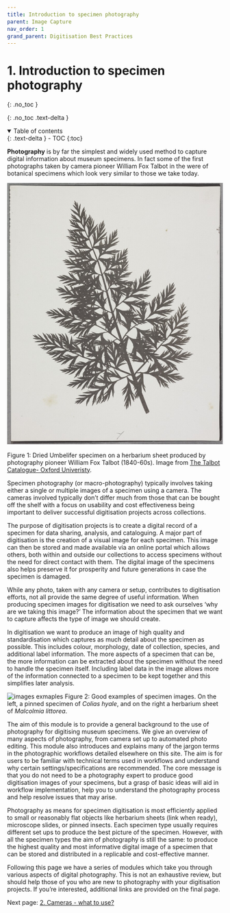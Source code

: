 ```yaml
---
title: Introduction to specimen photography
parent: Image Capture
nav_order: 1
grand_parent: Digitisation Best Practices
---
```


# 1. Introduction to specimen photography
{: .no_toc }

  {: .no_toc .text-delta }
<details open markdown="block">
  <summary>
    Table of contents
  </summary>
  {: .text-delta }
- TOC
{:toc}
</details>

**Photography** is by far the simplest and widely used method to capture digital information about museum specimens. In fact some of the first photographs taken by camera pioneer William Fox Talbot in the were of botanical specimens which look very similar to those we take today.

![fox_talbot_example_umbelifer](/images/Photography/umbelifer_fox_talbot.jpg?raw=true)

Figure 1: Dried Umbelifer specimen on a herbarium sheet produced by photography pioneer William Fox Talbot (1840-60s). Image from [The Talbot Catalogue- Oxford Univeristy](https://talbot.bodleian.ox.ac.uk/search).

Specimen photography (or macro-photography) typically involves taking either a single or multiple images of a specimen using a camera. The cameras involved typically don’t differ much from those that can be bought off the shelf with a focus on usability and cost effectiveness being important to deliver successful digitisation projects across collections.  

The purpose of digitisation projects is to create a digital record of a specimen for data sharing, analysis, and cataloguing. A major part of digitisation is the creation of a visual image for each specimen. This image can then be stored and made available via an online portal which allows others, both within and outside our collections to access specimens without the need for direct contact with them. The digital image of the specimens also helps preserve it for prosperity and future generations in case the specimen is damaged.

While any photo, taken with any camera or setup, contributes to digitisation efforts, not all provide the same degree of useful information. When producing specimen images for digitisation we need to ask ourselves ‘why are we taking this image?’ The information about the specimen that we want to capture affects the type of image we should create.

In digitisation we want to produce an image of high quality and standardisation which captures as much detail about the specimen as possible. This includes colour, morphology, date of collection, species, and additional label information. The more aspects of a specimen that can be, the more information can be extracted about the specimen without the need to handle the specimen itself. Including label data in the image allows more of the information connected to a specimen to be kept together and this simplifies later analysis.

![images exmaples](/images/Photography/insect_and_plant.png?raw=true)
Figure 2: Good examples of specimen images. On the left, a pinned specimen of *Colias hyale*, and on the right a herbarium sheet of *Malcolmia littorea*.

The aim of this module is to provide a general background to the use of photography for digitising museum specimens. We give an overview of many aspects of photography, from camera set up to automated photo editing. This module also introduces and explains many of the jargon terms in the photographic workflows detailed elsewhere on this site. The aim is for users to be familiar with technical terms used in workflows and understand why certain settings/specifications are recommended. The core message is that you do not need to be a photography expert to produce good digitisation images of your specimens, but a grasp of basic ideas will aid in workflow implementation, help you to understand the photography process and help resolve issues that may arise.

Photography as means for specimen digitisation is most efficiently applied to small or reasonably flat objects like herbarium sheets (link when ready), microscope slides, or pinned insects. Each specimen type usually requires different set ups to produce the best picture of the specimen. However, with all the specimen types the aim of photography is still the same: to produce the highest quality and most informative digital image of a specimen that can be stored and distributed in a replicable and cost-effective manner.

Following this page we have a series of modules which take you through various aspects of digital photography. This is not an exhaustive review, but should help those of you who are new to photography with your digitisation projects. If you’re interested, additional links are provided on the final page.

Next page: [2. Cameras - what to use?](https://dissco.github.io/SpecimenImageCapture/intro_to_cameras.html)

